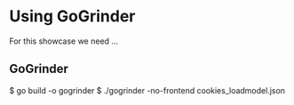 # Using GoGrinder


For this showcase we need ...

## GoGrinder

$ go build -o gogrinder
$ ./gogrinder -no-frontend cookies_loadmodel.json

